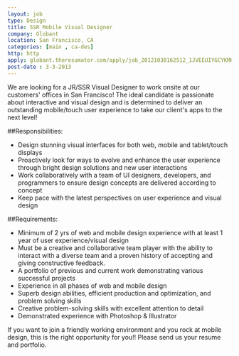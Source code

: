 ```yaml
---
layout: job
type: Design
title: SSR Mobile Visual Designer
company: Globant
location: San Francisco, CA
categories: [main , ca-des]
http: http
apply: globant.theresumator.com/apply/job_20121030162512_1JVEEUIYGCYKMHFT/SSR-Mobile-Visual-Designer.html
post-date : 3-3-2013
---
```


We are looking for a JR/SSR Visual Designer to work onsite at our customers' offices in San Francisco! The ideal candidate is passionate about interactive and visual design and is determined to deliver an outstanding mobile/touch user experience to take our client's apps to the next level!

##Responsibilities:

* Design stunning visual interfaces for both web, mobile and tablet/touch displays
* Proactively look for ways to evolve and enhance the user experience through bright design solutions and new user interactions
* Work collaboratively with a team of UI designers, developers, and programmers to ensure design concepts are delivered according to concept
* Keep pace with the latest perspectives on user experience and visual design

##Requirements:

* Minimum of 2 yrs of web and mobile design experience with at least 1 year of user experience/visual design
* Must be a creative and collaborative team player with the ability to interact with a diverse team and a proven history of accepting and giving constructive feedback.
* A portfolio of previous and current work demonstrating various successful projects
* Experience in all phases of web and mobile design
* Superb design abilities, efficient production and optimization, and problem solving skills
* Creative problem-solving skills with excellent attention to detail
* Demonstrated experience with Photoshop & Illustrator

If you want to join a friendly working environment and you rock at mobile design, this is the right opportunity for you!! Please send us your resume and portfolio.